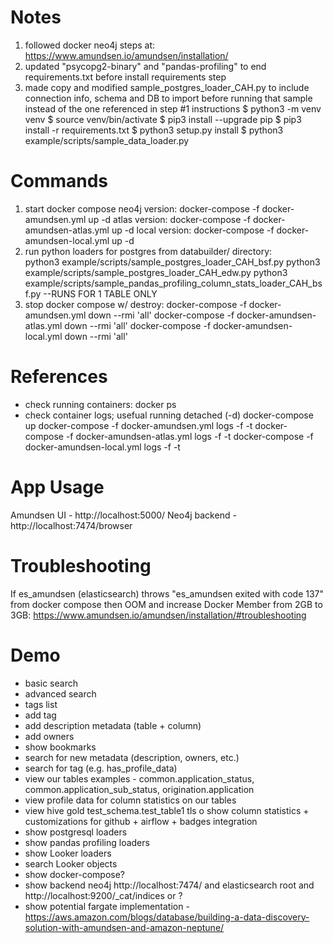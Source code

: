# Notes
1. followed docker neo4j steps at:  https://www.amundsen.io/amundsen/installation/
2. updated "psycopg2-binary" and "pandas-profiling" to end requirements.txt before install requirements step
3. made copy and modified sample_postgres_loader_CAH.py to include connection info, schema and DB to import before running that sample instead of the one referenced in step #1 instructions
    $ python3 -m venv venv
    $ source venv/bin/activate
    $ pip3 install --upgrade pip
    $ pip3 install -r requirements.txt
    $ python3 setup.py install
    $ python3 example/scripts/sample_data_loader.py      <USE BELOW CUSTOM CAH EXAMPLES IN PLACE OF THIS>

# Commands
1. start docker compose
    neo4j version: docker-compose -f docker-amundsen.yml up -d
    atlas version: docker-compose -f docker-amundsen-atlas.yml up -d
    local version: docker-compose -f docker-amundsen-local.yml up -d
2. run python loaders for postgres from databuilder/ directory:  
    python3 example/scripts/sample_postgres_loader_CAH_bsf.py
    python3 example/scripts/sample_postgres_loader_CAH_edw.py
    python3 example/scripts/sample_pandas_profiling_column_stats_loader_CAH_bsf.py      --RUNS FOR 1 TABLE ONLY
3. stop docker compose w/ destroy: 
    docker-compose -f docker-amundsen.yml down --rmi 'all'
    docker-compose -f docker-amundsen-atlas.yml down --rmi 'all'
    docker-compose -f docker-amundsen-local.yml down --rmi 'all'

# References
* check running containers:  docker ps
* check container logs; usefual running detached (-d) docker-compose up
    docker-compose -f docker-amundsen.yml logs -f -t
    docker-compose -f docker-amundsen-atlas.yml logs -f -t
    docker-compose -f docker-amundsen-local.yml logs -f -t
# App Usage
Amundsen UI - http://localhost:5000/
Neo4j backend - http://localhost:7474/browser

# Troubleshooting
If es_amundsen (elasticsearch) throws "es_amundsen exited with code 137" from docker compose then OOM and increase Docker Member from 2GB to 3GB:  https://www.amundsen.io/amundsen/installation/#troubleshooting

# Demo
* basic search
* advanced search
* tags list
* add tag
* add description metadata (table + column)
* add owners
* show bookmarks
* search for new metadata (description, owners, etc.)
* search for tag (e.g. has_profile_data)
* view our tables examples - common.application_status, common.application_sub_status, origination.application
* view profile data for column statistics on our  tables
* view hive gold test_schema.test_table1 tls o show column statistics + customizations for github + airflow + badges integration
* show postgresql loaders
* show pandas profiling loaders
* show Looker loaders
* search Looker objects
* show docker-compose?
* show backend neo4j http://localhost:7474/ and elasticsearch root and http://localhost:9200/_cat/indices or ?
* show potential fargate implementation - https://aws.amazon.com/blogs/database/building-a-data-discovery-solution-with-amundsen-and-amazon-neptune/
